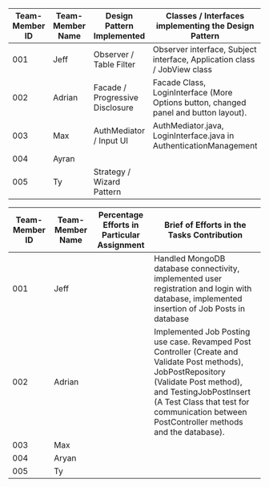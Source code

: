 | Team-Member ID | Team-Member Name | Design Pattern Implemented      | Classes / Interfaces implementing the Design Pattern                                 |
|----------------|------------------|---------------------------------|--------------------------------------------------------------------------------------|
| 001            | Jeff             | Observer / Table Filter         | Observer interface, Subject interface, Application class / JobView class             |
| 002            | Adrian           | Facade / Progressive Disclosure | Facade Class, LoginInterface (More Options button, changed panel and button layout). |
| 003            | Max              | AuthMediator / Input UI         | AuthMediator.java, LoginInterface.java in AuthenticationManagement|
| 004            | Ayran            |                                 |                                                                                      |
| 005            | Ty               | Strategy / Wizard Pattern       |                                                                                      |


| Team-Member ID | Team-Member Name | Percentage Efforts in Particular Assignment | Brief of Efforts in the Tasks Contribution                                                                                                                                                                                                                    |
|----------------|------------------|---------------------------------------------|---------------------------------------------------------------------------------------------------------------------------------------------------------------------------------------------------------------------------------------------------------------|
| 001            | Jeff             |                                             | Handled MongoDB database connectivity, implemented user registration and login with database, implemented insertion of Job Posts in database                                                                                                                  |
| 002            | Adrian           |                                             | Implemented Job Posting use case. Revamped Post Controller (Create and Validate Post methods), JobPostRepository (Validate Post method), and TestingJobPostInsert (A Test Class that test for communication between PostController methods and the database). |
| 003            | Max              |                                             |                                                                                                                                                                                                                                                               |
| 004            | Aryan            |                                             |                                                                                                                                                                                                                                                               |
| 005            | Ty               |                                             |                                                                                                                                                                                                                                                               |
